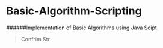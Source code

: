 # Basic-Algorithm-Scripting
######Implementation of Basic Algorithms using Java Scipt
> Confrim Str
